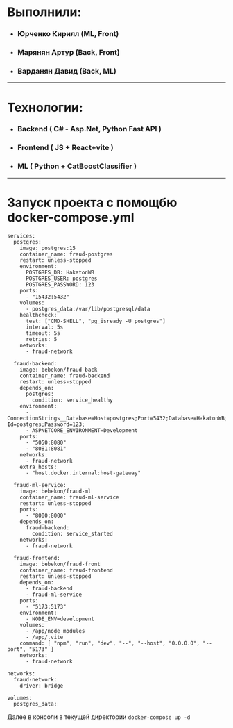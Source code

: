 # Выполнили:
  - <h3>Юрченко Кирилл (ML, Front)</h3>
  - <h3>Марянян Артур (Back, Front)</h3>
  - <h3>Варданян Давид (Back, ML)</h3>

---

# Технологии:
  - <h3>Backend ( C# - Asp.Net, Python Fast API )</h3>
  - <h3>Frontend ( JS + React+vite )</h3>
  - <h3>ML ( Python + CatBoostClassifier )</h3>

---
# Запуск проекта с помощбю docker-compose.yml 
```
services:
  postgres:
    image: postgres:15
    container_name: fraud-postgres
    restart: unless-stopped
    environment:
      POSTGRES_DB: HakatonWB
      POSTGRES_USER: postgres
      POSTGRES_PASSWORD: 123
    ports:
      - "15432:5432"
    volumes:
      - postgres_data:/var/lib/postgresql/data
    healthcheck:
      test: ["CMD-SHELL", "pg_isready -U postgres"]
      interval: 5s
      timeout: 5s
      retries: 5
    networks:
      - fraud-network

  fraud-backend:
    image: bebekon/fraud-back
    container_name: fraud-backend
    restart: unless-stopped
    depends_on:
      postgres:
        condition: service_healthy
    environment:
      - ConnectionStrings__Database=Host=postgres;Port=5432;Database=HakatonWB;User Id=postgres;Password=123;
      - ASPNETCORE_ENVIRONMENT=Development
    ports:
      - "5050:8080"
      - "8081:8081"
    networks:
      - fraud-network
    extra_hosts:
      - "host.docker.internal:host-gateway"
  
  fraud-ml-service:
    image: bebekon/fraud-ml
    container_name: fraud-ml-service
    restart: unless-stopped
    ports:
      - "8000:8000"
    depends_on:
      fraud-backend:
        condition: service_started
    networks:
      - fraud-network

  fraud-frontend:
    image: bebekon/fraud-front
    container_name: fraud-frontend
    restart: unless-stopped
    depends_on:
      - fraud-backend
      - fraud-ml-service
    ports:
      - "5173:5173"
    environment:
      - NODE_ENV=development
    volumes:
      - /app/node_modules
      - /app/.vite
    command: [ "npm", "run", "dev", "--", "--host", "0.0.0.0", "--port", "5173" ]
    networks:
      - fraud-network

networks:
  fraud-network:
    driver: bridge

volumes:
  postgres_data:

```
Далее в консоли в текущей директории `docker-compose up -d`
